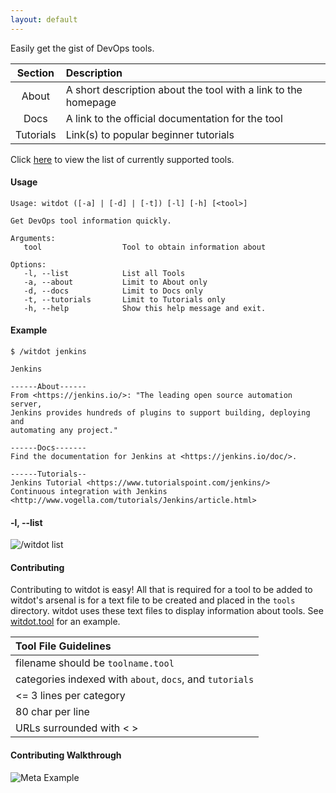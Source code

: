 ```yaml
---
layout: default
---
```


Easily get the gist of DevOps tools.    
  
| Section | Description |
| :---:     |     :---      |
| About     | A short description about the tool with a link to the homepage |
| Docs      | A link to the official documentation for the tool |
| Tutorials | Link(s) to popular beginner tutorials |
  
Click [here](tools) to view the list of currently supported tools.
  
#### Usage
```
Usage: witdot ([-a] | [-d] | [-t]) [-l] [-h] [<tool>]

Get DevOps tool information quickly.

Arguments:
   tool                  Tool to obtain information about

Options:
   -l, --list            List all Tools
   -a, --about           Limit to About only
   -d, --docs            Limit to Docs only
   -t, --tutorials       Limit to Tutorials only
   -h, --help            Show this help message and exit.
```

#### Example
```
$ /witdot jenkins 

Jenkins

------About------
From <https://jenkins.io/>: "The leading open source automation server,
Jenkins provides hundreds of plugins to support building, deploying and
automating any project."

------Docs-------
Find the documentation for Jenkins at <https://jenkins.io/doc/>.

------Tutorials--
Jenkins Tutorial <https://www.tutorialspoint.com/jenkins/>
Continuous integration with Jenkins
<http://www.vogella.com/tutorials/Jenkins/article.html>
```  
    
#### -l, \-\-list  
![/witdot list](https://shanemacbride.github.io/misc/list.gif)  
  
#### Contributing
Contributing to witdot is easy! All that is required for a tool to be added to witdot's arsenal is for a text file to be created and placed in the `tools` directory. witdot uses these text files to display information about tools. See [witdot.tool](https://github.com/liatrio/witdot/blob/master/tools/witdot.tool) for an example.
  
| Tool File Guidelines |
| :---     |
| filename should be `toolname.tool` |
| categories indexed with `about`, `docs`, and `tutorials` |
| <= 3 lines per category |
| 80 char per line |
| URLs surrounded with < > |

#### Contributing Walkthrough  
![Meta Example](https://shanemacbride.github.io/misc/witdotWalkthrough.gif)  
